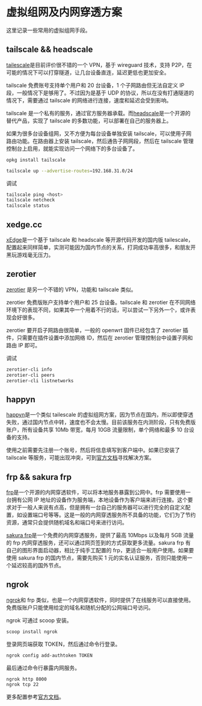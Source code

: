 # 虚拟组网及内网穿透方案

这里记录一些常用的虚拟组网手段。

## tailscale && headscale

[tailescale](https://tailscale.com)是目前评价很不错的一个 VPN，基于 wireguard 技术，支持 P2P，在可能的情况下可以打穿隧道，让几台设备直连，延迟更低也更加安全。

tailscale 免费账号支持单个用户和 20 台设备，1 个子网路由但无法自定义 IP 段，一般情况下是够用了。不过因为是基于 UDP 的协议，所以在没有打通隧道的情况下，需要通过 tailscale 的网络进行连接，速度和延迟会受到影响。

tailscale 是一个私有的服务，通过官方服务器承载。而[headscale](https://github.com/juanfont/headscale)是一个开源的替代产品，实现了 tailscale 的多数功能，可以部署在自己的服务器上。

如果为很多台设备组网，又不方便为每台设备单独安装 tailscale，可以使用子网路由功能。在路由器上安装 tailscale，然后通告子网网段，然后在 tailscale 管理控制台上启用，就能实现访问一个网络下的多台设备了。

```sh
opkg install tailscale

tailscale up --advertise-routes=192.168.31.0/24
```

调试

```sh
tailscale ping <host>
tailscale netcheck
tailscale status
```

## xedge.cc

[xEdge](https://xedge.cc)是一个基于 tailscale 和 headscale 等开源代码开发的国内版 tailescale，配置起来同样简单，实测可能因为国内节点的关系，打洞成功率高很多，和朋友开黑玩游戏毫无压力。

## zerotier

[zerotier](https://www.zerotier.com) 是另一个不错的 VPN，功能和 tailscale 类似。

zerotier 免费版账户支持单个用户和 25 台设备。tailscale 和 zerotier 在不同网络环境下的表现不同，如果其中一个用着不行的话，可以尝试一下另外一个，或许表现会好很多。

zerotier 要开启子网路由很简单，一般的 openwrt 固件已经包含了 zerotier 插件，只需要在插件设置中添加网络 ID，然后在 zerotier 管理控制台中设置子网和路由 IP 即可。

调试

```sh
zerotier-cli info
zerotier-cli peers
zerotier-cli listnetworks
```

## happyn

[happyn](https://www.happyn.cn)是一个类似 tailescale 的虚拟组网方案，因为节点在国内，所以即使穿透失败，通过国内节点中转，速度也不会太慢。目前该服务在内测阶段，只有免费版账户，所有设备共享 10Mb 带宽，每月 10GB 流量限制，单个网络和最多 10 台设备的支持。

使用之前需要先注册一个账号，然后将信息填写到客户端中。如果已安装了 tailscale 等服务，可能出现冲突，可到[官方文档](https://happyncn.feishu.cn/wiki/wikcnxLh9x8jmgtRfTZYguwvfIf)寻找解决方案。

## frp && sakura frp

[frp](https://github.com/fatedier/frp)是一个开源的内网穿透软件，可以将本地服务暴露到公网中。frp 需要使用一台拥有公网 IP 地址的设备作为服务端，本地设备作为客户端来进行连接。这个要求对于一般人来说有点高，但是拥有一台自己的服务器可以进行完全的自定义配置，如设置端口号等等。这是一般的内网穿透服务所不具备的功能，它们为了节约资源，通常只会提供随机域名和端口号来进行访问。

[sakura frp](https://www.natfrp.com)是一个免费的内网穿透服务，提供了最高 10Mbps 以及每月 5GB 流量的 frp 内网穿透服务，还可以通过网页签到的方式获取更多流量。sakura frp 有自己的图形界面启动器，相比于纯手工配置的 frp，更适合一般用户使用。如果要使用 sakura frp 的国内节点，需要先购买 1 元的实名认证服务，否则只能使用一个延迟较高的国外节点。

## ngrok

[ngrok](https://ngrok.com)和 frp 类似，也是一个内网穿透软件，同时提供了在线服务可以直接使用。免费版账户只能使用给定的域名和随机分配的公网端口号访问。

ngrok 可通过 scoop 安装。

```sh
scoop install ngrok
```

登录网页端获取 TOKEN，然后通过命令行登录。

```sh
ngrok config add-authtoken TOKEN
```

最后通过命令行暴露内网服务。

```sh
ngrok http 8000
ngrok tcp 22
```

更多配置参考[官方文档](https://ngrok.com/docs/)。
